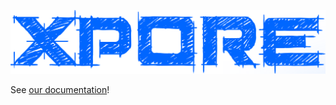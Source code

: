 ![alt text](https://github.com/GoekeLab/xpore/blob/master/figures/xpore_textlogo.png "xPore")

See [our documentation](https://xpore.readthedocs.io)!
